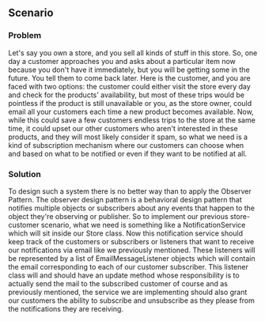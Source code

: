 ## Scenario

### Problem

Let's say you own a store, and you sell all kinds of stuff in this store. So, one day a customer approaches you and asks about a particular item now because you don't have it immediately, but you will be getting some in the future. You tell them to come back later.  Here is the customer, and you are faced with two options: the customer could either visit the store every day and check for the products' availability, but most of these trips would be pointless if the product is still unavailable or you, as the store owner, could email all your customers each time a new product becomes available. Now, while this could save a few customers endless trips to the store at the same time, it could upset our other customers who aren't interested in these products, and they will most likely consider it spam, so what we need is a kind of subscription mechanism where our customers can choose when and based on what to be notified or even if they want to be notified at all.

### Solution

To design such a system there is no better way than to apply the Observer Pattern. The observer design pattern is a behavioral design pattern that notifies multiple objects or subscribers about any events that happen to the object they're observing or publisher.  So to implement our previous store-customer scenario, what we need is something like a NotificationService which will sit inside our Store class. Now this notification service should keep track of the customers or subscribers or listeners that want to receive our notifications via email like we previously mentioned. These listeners will be represented by a list of EmailMessageListener objects which will contain the email corresponding to each of our customer subscriber. This listener class will and should have an update method whose responsibility is to actually send the mail to the subscribed customer of course and as previously mentioned, the service we are implementing should also grant our customers the ability to subscribe and unsubscribe as they please from the notifications they are receiving.